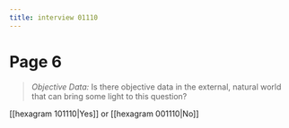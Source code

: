 ```yaml
---
title: interview 01110
---
```

# Page 6
> *Objective Data:* Is there objective data in the external, natural world that can bring some light to this question?

[[hexagram 101110|Yes]] or [[hexagram 001110|No]] 